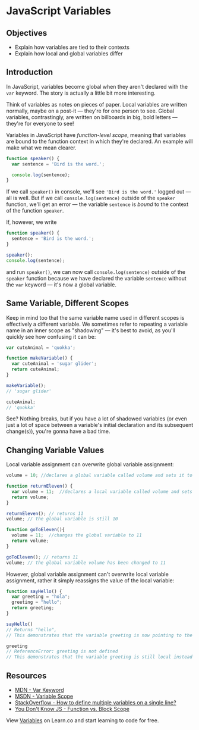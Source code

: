 # JavaScript Variables

## Objectives

- Explain how variables are tied to their contexts
- Explain how local and global variables differ

## Introduction

In JavaScript, variables become global when they aren't declared with the `var`
keyword. The story is actually a little bit more interesting.

Think of variables as notes on pieces of paper. Local variables are written
normally, maybe on a post-it — they're for one person to see. Global variables,
contrastingly, are written on billboards in big, bold letters — they're for
everyone to see!

Variables in JavaScript have _function-level scope_, meaning that variables are
bound to the function context in which they're declared. An example will make
what we mean clearer.

```javascript
function speaker() {
  var sentence = 'Bird is the word.';

  console.log(sentence);
}
```

If we call `speaker()` in console, we'll see `'Bird is the word.'` logged out —
all is well. But if we call `console.log(sentence)` outside of the `speaker`
function, we'll get an error — the variable `sentence` is _bound_ to the context
of the function `speaker`.

If, however, we write

```javascript
function speaker() {
  sentence = 'Bird is the word.';
}

speaker();
console.log(sentence);
```

and run `speaker()`, we can now call `console.log(sentence)` outside of the
`speaker` function because we have declared the variable `sentence` without the
`var` keyword — it's now a global variable.

## Same Variable, Different Scopes

Keep in mind too that the same variable name used in different scopes is
effectively a different variable. We sometimes refer to repeating a variable
name in an inner scope as "shadowing" — it's best to avoid, as you'll quickly
see how confusing it can be:

```javascript
var cuteAnimal = 'quokka';

function makeVariable() {
  var cuteAnimal = 'sugar glider';
  return cuteAnimal;
}

makeVariable();
// 'sugar glider'

cuteAnimal;
// 'quokka'

```

See? Nothing breaks, but if you have a lot of shadowed variables (or even just a
lot of space between a variable's initial declaration and its subsequent
change(s)), you're gonna have a bad time.

## Changing Variable Values

Local variable assignment can overwrite global variable assignment:

```javascript
volume = 10; //declares a global variable called volume and sets it to 10

function returnEleven() {
  var volume = 11;  //declares a local variable called volume and sets it to 11
  return volume;
}

returnEleven(); // returns 11
volume; // the global variable is still 10

function goToEleven(){
  volume = 11;  //changes the global variable to 11
  return volume;
}

goToEleven(); // returns 11
volume; // the global variable volume has been changed to 11
```

However, global variable assignment can't overwrite local variable assignment,
rather it simply reassigns the value of the local variable:

```javascript
function sayHello() {
  var greeting = "hola";
  greeting = "hello";
  return greeting;
}

sayHello()
// Returns "hello",
// This demonstrates that the variable greeting is now pointing to the string "hello" instead of "hola"

greeting
// ReferenceError: greeting is not defined
// This demonstrates that the variable greeting is still local instead of global
```

## Resources

* [MDN - Var Keyword](https://developer.mozilla.org/en-US/docs/Web/JavaScript/Reference/Statements/var)
* [MSDN - Variable Scope](https://msdn.microsoft.com/library/bzt2dkta(v=vs.94).aspx)
* [StackOverflow - How to define multiple variables on a single line?](http://stackoverflow.com/q/4166785/2890716)
* [You Don't Know JS - Function vs. Block Scope](https://github.com/getify/You-Dont-Know-JS/blob/master/scope%20%26%20closures/ch3.md)

<p class='util--hide'>View <a href='https://learn.co/lessons/skills-based-js-intro-to-variables'>Variables</a> on Learn.co and start learning to code for free.</p>
